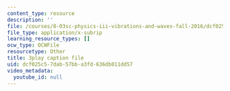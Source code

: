 ```yaml
---
content_type: resource
description: ''
file: /courses/8-03sc-physics-iii-vibrations-and-waves-fall-2016/dcf025c57dab57bba3fd636db011dd57_SnNmbVH5DAM.vtt
file_type: application/x-subrip
learning_resource_types: []
ocw_type: OCWFile
resourcetype: Other
title: 3play caption file
uid: dcf025c5-7dab-57bb-a3fd-636db011dd57
video_metadata:
  youtube_id: null
---
```

